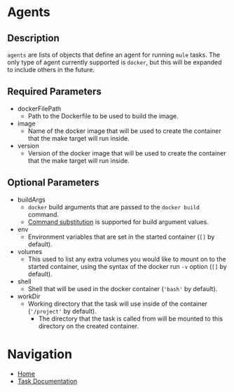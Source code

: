 # Agents

## Description

`agents` are lists of objects that define an agent for running `mule` tasks.  The only type of agent currently supported is `docker`, but this will be expanded to include others in the future.

## Required Parameters

* dockerFilePath
  * Path to the Dockerfile to be used to build the image.
* image
  * Name of the docker image that will be used to create the container that the make target will run inside.
* version
  * Version of the docker image that will be used to create the container that the make target will run inside.

## Optional Parameters

* buildArgs
  * `docker` build arguments that are passed to the `docker build` command.
  * [Command substitution](https://www.gnu.org/software/bash/manual/html_node/Command-Substitution.html) is supported for build argument values.
* env
  * Environment variables that are set in the started container (`[]` by default).
* volumes
  * This used to list any extra volumes you would like to mount on to the started container, using the syntax of the docker run `-v` option (`[]` by default).
* shell
  * Shell that will be used in the docker container (`'bash'` by default).
* workDir
  * Working directory that the task will use inside of the container (`'/project'` by default).
      * The directory that the task is called from will be mounted to this directory on the created container.

# Navigation

* [Home](../../README.md)
* [Task Documentation](README.md)

